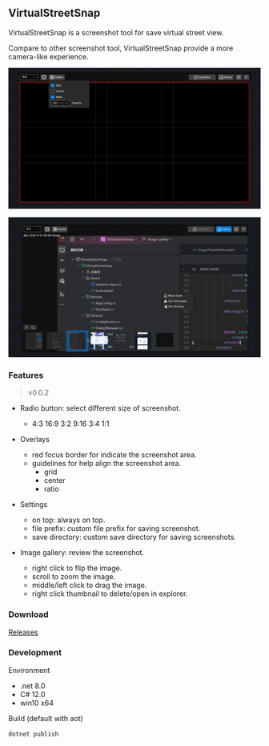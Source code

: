 ﻿## VirtualStreetSnap

VirtualStreetSnap is a screenshot tool for save virtual street view.

Compare to other screenshot tool, VirtualStreetSnap provide a more camera-like experience.

![VirtualStreetSnap](docs/images/shot.png)

![ImageGallery](docs/images/gallery.png)

### Features

> v0.0.2

+ Radio button: select different size of screenshot.
    + 4:3 16:9 3:2 9:16 3:4 1:1

+ Overlays
    + red focus border for indicate the screenshot area.
    + guidelines for help align the screenshot area.
        + grid
        + center
        + ratio

+ Settings
  + on top: always on top.
  + file prefix: custom file prefix for saving screenshot.
  + save directory: custom save directory for saving screenshots.

+ Image gallery: review the screenshot.
    + right click to flip the image.
    + scroll to zoom the image.
    + middle/left click to drag the image.
    + right click thumbnail to delete/open in explorer.

### Download

[Releases](https://github.com/atticus-lv/VirtualStreetSnap/releases)

### Development

Environment

+ .net 8.0
+ C# 12.0
+ win10 x64


Build (default with aot)

```
dotnet publish
```
